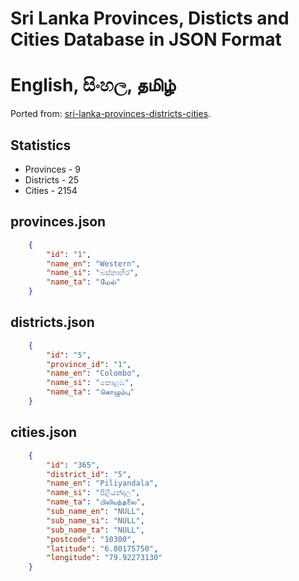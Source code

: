 # Sri Lanka Provinces, Disticts and Cities Database in JSON Format
# English, සිංහල, தமிழ்
Ported from: [sri-lanka-provinces-districts-cities](https://github.com/madurapa/sri-lanka-provinces-districts-cities).

## Statistics
- Provinces - 9
- Districts - 25
- Cities - 2154

## provinces.json
``` json
    {
        "id": "1",
        "name_en": "Western",
        "name_si": "බස්නාහිර",
        "name_ta": "மேல்"
    }
```

## districts.json
``` json
    {
        "id": "5",
        "province_id": "1",
        "name_en": "Colombo",
        "name_si": "කොළඹ",
        "name_ta": "கொழும்பு"
    }
```

## cities.json
``` json
    {
        "id": "365",
        "district_id": "5",
        "name_en": "Piliyandala",
        "name_si": "පිළියන්දල",
        "name_ta": "பிலியந்தலை",
        "sub_name_en": "NULL",
        "sub_name_si": "NULL",
        "sub_name_ta": "NULL",
        "postcode": "10300",
        "latitude": "6.80175750",
        "longitude": "79.92273130"
    }
```
